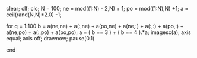 clear;
clf;
clc;
N = 100;
ne =  mod((1:N) - 2,N) + 1;
po = mod((1:N),N) +1;
a = ceil(rand(N,N)*2.0) -1;

for q = 1:100
    b = a(ne,ne) + a(:,ne) + a(po,ne) + a(ne,:) + a(:,:) + a(po,:) + a(ne,po) + a(:,po) + a(po,po);
    a = ( b == 3 ) + ( b == 4 ).*a;
    imagesc(a); axis equal;
    axis off;
    drawnow;
    pause(0.1)
    
    
end    
